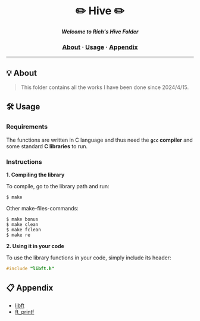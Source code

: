 <h1 align="center">
	✏️ Hive ✏️
</h1>

<p align="center">
	<b><i>Welcome to Rich's Hive Folder</i></b><br>
</p>

<!-- <p align="center">
	<img alt="GitHub code size in bytes" src="https://img.shields.io/github/languages/code-size/surfi89/ft_printf?color=lightblue" />
	<img alt="Number of lines of code" src="https://img.shields.io/tokei/lines/github/surfi89/ft_printf?color=critical" />
	<img alt="Code language count" src="https://img.shields.io/github/languages/count/surfi89/ft_printf?color=yellow" />
	<img alt="GitHub top language" src="https://img.shields.io/github/languages/top/surfi89/ft_printf?color=blue" />
	<img alt="GitHub last commit" src="https://img.shields.io/github/last-commit/surfi89/ft_printf?color=green" />
</p> -->

<h3 align="center">
	<a href="#%EF%B8%8F-about">About</a>
	<span> · </span>
	<a href="#%EF%B8%8F-usage">Usage</a>
	<span> · </span>
	<a href="#-Appendix">Appendix</a>
</h3>

---

## 💡 About

> This folder contains all the works I have been done since 2024/4/15.

## 🛠️ Usage

### Requirements

The functions are written in C language and thus need the **`gcc` compiler** and some standard **C libraries** to run.

### Instructions

**1. Compiling the library**

To compile, go to the library path and run:

```shell
$ make
```

Other make-files-commands:
```shell
$ make bonus 
$ make clean 
$ make fclean
$ make re 
```
**2. Using it in your code**

To use the library functions in your code, simply include its header:

```C
#include "libft.h"
```

<!-- ## 📋 Testing

You can use this third party tester to fully test the project: -->

<!-- * [Tripouille/printfTester](https://github.com/Tripouille/printfTester) -->

## 📋 Appendix

- [libft](https://github.com/LeeRichi/Hive/blob/master/libft_github/READM.md)
- [ft_printf](https://github.com/LeeRichi/Hive/tree/master/libftprintf_github)